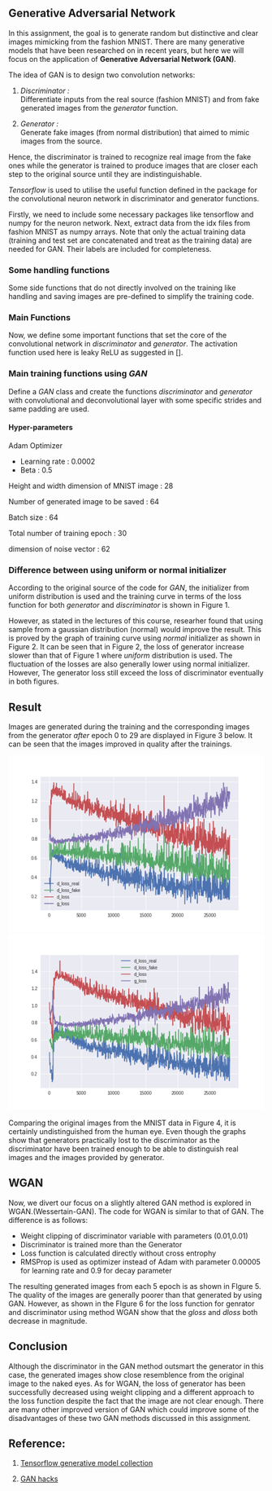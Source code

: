 ## Generative Adversarial Network

In this assignment, the goal is to generate random but distinctive and clear images mimicking from the fashion MNIST. There are many generative models that have been researched on in recent years, but here we will focus on the application of **Generative Adversarial Network (GAN)**.

The idea of GAN is to design two convolution networks:

1. _Discriminator :_  
Differentiate inputs from the real source (fashion MNIST) and from fake generated images from the _generator_ function.

2. _Generator :_   
Generate fake images (from normal distribution) that aimed to mimic images from the source.

Hence, the discriminator is trained to recognize real image from the fake ones while the generator is trained to produce images that are closer each step to the original source until they are indistinguishable. 

_Tensorflow_ is used to utilise the useful function defined in the package for the convolutional neuron network in discriminator and generator functions.

Firstly, we need to include some necessary packages like tensorflow and numpy for the neuron network. Next, extract data from the idx files from fashion MNIST as numpy arrays. Note that only the actual training data (training and test set are concatenated and treat as the training data) are needed for GAN. Their labels are included for completeness.


### Some handling functions

Some side functions that do not directly involved on the training like handling and saving images are pre-defined to simplify the training code.


### Main Functions 

Now, we define some important functions that set the core of the convolutional network in _discriminator_ and _generator_. The activation function used here is leaky ReLU as suggested in []. 


### Main training functions using _GAN_

Define a _GAN_ class and create the functions _discriminator_ and _generator_ with convolutional and deconvolutional layer with some specific strides and same padding are used. 

#### Hyper-parameters

Adam Optimizer  
 - Learning rate : 0.0002
 - Beta : 0.5
 
Height and width dimension of MNIST image : 28
 
Number of generated image to be saved : 64
 
Batch size : 64

Total number of training epoch : 30

dimension of noise vector : 62


### Difference between using uniform or normal initializer

According to the original source of the code for *GAN*, the initializer from uniform distribution is used and the training curve in terms of the loss function for both _generator_ and _discriminator_ is shown in Figure 1. 

However, as stated in the lectures of this course, researher found that using sample from a gaussian distribution (normal) would improve the result. This is proved by the graph of training curve using _normal_ initializer as shown in Figure 2. It can be seen that in Figure 2, the loss of generator increase slower than that of Figure 1 where _uniform_ distribution is used. The fluctuation of the losses are also generally lower using normal initializer. However, The generator loss still exceed the loss of discriminator eventually in both figures.

## Result

Images are  generated during the training and the corresponding images from the generator _after_ epoch 0 to 29 are displayed in Figure 3 below. It can be seen that the images improved in quality after the trainings. 

<p float="left">
  <img src="loss_GAN_uniform.png" />
  <img src="loss_GAN_normal.png" /> 
</p>

Comparing the original images from the MNIST data in Figure 4, it is certainly undistinguished from the human eye. Even though the graphs show that generators practically lost to the discriminator as the discriminator have been trained enough to be able to distinguish real images and the images provided by generator. 



## WGAN 

Now, we divert our focus on a slightly altered GAN method is explored in WGAN.(Wessertain-GAN). The code for WGAN is similar to that of GAN. The difference is as follows:

- Weight clipping of discriminator variable with parameters (0.01,0.01)
- Discriminator is trained more than the Generator
- Loss function is calculated directly without cross entrophy
- RMSProp is used as optimizer instead of Adam with parameter 0.00005 for learning rate and 0.9 for decay parameter

The resulting generated images from each 5 epoch is as shown in FIgure 5. The quality of the images are generally poorer than that generated by using GAN. However, as shown in the FIgure 6 for the loss function for genrator and discriminator using method WGAN show that the _gloss_ and _dloss_ both decrease in magnitude.


## Conclusion

Although the discriminator in the GAN method outsmart the generator in this case, the generated images show close resemblence from the original image to the naked eyes. As for WGAN, the loss of generator has been successfully decreased using weight clipping and a different approach to the loss function despite the fact that the image are not clear enough. There are many other improved version of GAN which could improve some of the disadvantages of these two GAN methods discussed in this assignment.


## Reference: 

1. [Tensorflow generative model collection](https://github.com/hwalsuklee/tensorflow-generative-model-collections)

2. [GAN hacks](https://github.com/soumith/ganhacks)
